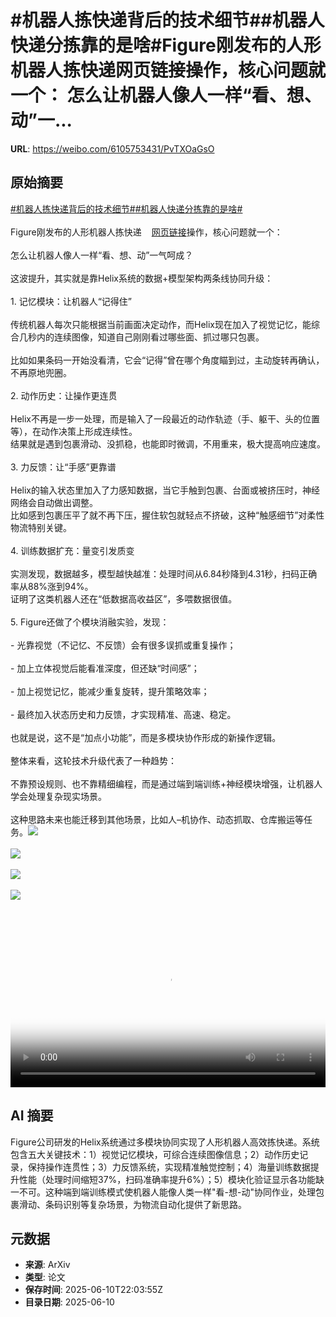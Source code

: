 # #机器人拣快递背后的技术细节##机器人快递分拣靠的是啥#Figure刚发布的人形机器人拣快递网页链接操作，核心问题就一个： 怎么让机器人像人一样“看、想、动”一...

**URL**: https://weibo.com/6105753431/PvTXOaGsO

## 原始摘要

<a href="https://m.weibo.cn/search?containerid=231522type%3D1%26t%3D10%26q%3D%23%E6%9C%BA%E5%99%A8%E4%BA%BA%E6%8B%A3%E5%BF%AB%E9%80%92%E8%83%8C%E5%90%8E%E7%9A%84%E6%8A%80%E6%9C%AF%E7%BB%86%E8%8A%82%23&amp;extparam=%23%E6%9C%BA%E5%99%A8%E4%BA%BA%E6%8B%A3%E5%BF%AB%E9%80%92%E8%83%8C%E5%90%8E%E7%9A%84%E6%8A%80%E6%9C%AF%E7%BB%86%E8%8A%82%23" data-hide=""><span class="surl-text">#机器人拣快递背后的技术细节#</span></a><a href="https://m.weibo.cn/search?containerid=231522type%3D1%26t%3D10%26q%3D%23%E6%9C%BA%E5%99%A8%E4%BA%BA%E5%BF%AB%E9%80%92%E5%88%86%E6%8B%A3%E9%9D%A0%E7%9A%84%E6%98%AF%E5%95%A5%23&amp;extparam=%23%E6%9C%BA%E5%99%A8%E4%BA%BA%E5%BF%AB%E9%80%92%E5%88%86%E6%8B%A3%E9%9D%A0%E7%9A%84%E6%98%AF%E5%95%A5%23" data-hide=""><span class="surl-text">#机器人快递分拣靠的是啥#</span></a><br><br>Figure刚发布的人形机器人拣快递<a href="https://weibo.com/6105753431/PvhxXkMRV" data-hide=""><span class="url-icon"><img style="width: 1rem;height: 1rem" src="https://h5.sinaimg.cn/upload/2015/09/25/3/timeline_card_small_web_default.png" referrerpolicy="no-referrer"></span><span class="surl-text">网页链接</span></a>操作，核心问题就一个：  <br><br>怎么让机器人像人一样“看、想、动”一气呵成？<br><br>这波提升，其实就是靠Helix系统的数据+模型架构两条线协同升级：<br><br>1. 记忆模块：让机器人“记得住”<br><br>        传统机器人每次只能根据当前画面决定动作，而Helix现在加入了视觉记忆，能综合几秒内的连续图像，知道自己刚刚看过哪些面、抓过哪只包裹。  <br><br>        比如如果条码一开始没看清，它会“记得”曾在哪个角度瞄到过，主动旋转再确认，不再原地兜圈。<br><br>2. 动作历史：让操作更连贯<br><br>    Helix不再是一步一处理，而是输入了一段最近的动作轨迹（手、躯干、头的位置等），在动作决策上形成连续性。  <br>        结果就是遇到包裹滑动、没抓稳，也能即时微调，不用重来，极大提高响应速度。<br>    <br>3. 力反馈：让“手感”更靠谱 <br><br>    Helix的输入状态里加入了力感知数据，当它手触到包裹、台面或被挤压时，神经网络会自动做出调整。  <br>        比如感到包裹压平了就不再下压，握住软包就轻点不挤破，这种“触感细节”对柔性物流特别关键。<br>    <br>4. 训练数据扩充：量变引发质变  <br><br>    实测发现，数据越多，模型越快越准：处理时间从6.84秒降到4.31秒，扫码正确率从88%涨到94%。  <br>    证明了这类机器人还在“低数据高收益区”，多喂数据很值。<br>    <br>5. Figure还做了个模块消融实验，发现：<br>    <br>- 光靠视觉（不记忆、不反馈）会有很多误抓或重复操作；<br>    <br>- 加上立体视觉后能看准深度，但还缺“时间感”；<br>    <br>- 加上视觉记忆，能减少重复旋转，提升策略效率；<br>    <br>- 最终加入状态历史和力反馈，才实现精准、高速、稳定。<br>    <br>也就是说，这不是“加点小功能”，而是多模块协作形成的新操作逻辑。<br><br>整体来看，这轮技术升级代表了一种趋势： <br><br>不靠预设规则、也不靠精细编程，而是通过端到端训练+神经模块增强，让机器人学会处理复杂现实场景。<br><br>这种思路未来也能迁移到其他场景，比如人–机协作、动态抓取、仓库搬运等任务。<img style="" src="https://tvax2.sinaimg.cn/large/006Fd7o3ly1i2aca357svj30u00u00uj.jpg" referrerpolicy="no-referrer"><br><br><img style="" src="https://tvax2.sinaimg.cn/large/006Fd7o3ly1i2aca4wk3ij30u00u0q4s.jpg" referrerpolicy="no-referrer"><br><br><img style="" src="https://tvax3.sinaimg.cn/large/006Fd7o3ly1i2aca8x2u5j30u00nm75o.jpg" referrerpolicy="no-referrer"><br><br><img style="" src="https://tvax4.sinaimg.cn/large/006Fd7o3ly1i2aca3vi2lj30u00u0wg0.jpg" referrerpolicy="no-referrer"><br><br><br clear="both"><div style="clear: both"></div><video controls="controls" poster="https://tvax1.sinaimg.cn/orj480/006Fd7o3ly1i2aca2jj5rj30u00u00uj.jpg" style="width: 100%"><source src="https://f.video.weibocdn.com/o0/CeuNi1PBlx08oVXBDiWs010412002m450E010.mp4?label=mp4_720p&amp;template=720x720.24.0&amp;ori=0&amp;ps=1CwnkDw1GXwCQx&amp;Expires=1749596477&amp;ssig=e7H4HxIXXe&amp;KID=unistore,video"><source src="https://f.video.weibocdn.com/o0/TkgkRKTmlx08oVXBURd6010412001u4u0E010.mp4?label=mp4_hd&amp;template=540x540.24.0&amp;ori=0&amp;ps=1CwnkDw1GXwCQx&amp;Expires=1749596477&amp;ssig=eawN9fh4wg&amp;KID=unistore,video"><source src="https://f.video.weibocdn.com/o0/TXddqC2Slx08oVXBCv6w010412000Le60E010.mp4?label=mp4_ld&amp;template=360x360.24.0&amp;ori=0&amp;ps=1CwnkDw1GXwCQx&amp;Expires=1749596477&amp;ssig=LJ0364y5kY&amp;KID=unistore,video"><p>视频无法显示，请前往<a href="https://video.weibo.com/show?fid=1034%3A5176025454149669" target="_blank" rel="noopener noreferrer">微博视频</a>观看。</p></video>

## AI 摘要

Figure公司研发的Helix系统通过多模块协同实现了人形机器人高效拣快递。系统包含五大关键技术：1）视觉记忆模块，可综合连续图像信息；2）动作历史记录，保持操作连贯性；3）力反馈系统，实现精准触觉控制；4）海量训练数据提升性能（处理时间缩短37%，扫码准确率提升6%）；5）模块化验证显示各功能缺一不可。这种端到端训练模式使机器人能像人类一样"看-想-动"协同作业，处理包裹滑动、条码识别等复杂场景，为物流自动化提供了新思路。

## 元数据

- **来源**: ArXiv
- **类型**: 论文
- **保存时间**: 2025-06-10T22:03:55Z
- **目录日期**: 2025-06-10
